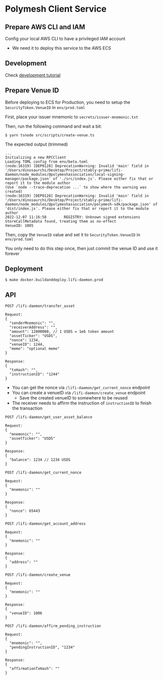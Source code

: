 # Polymesh Client Service

## Prepare AWS CLI and IAM

Config your local AWS CLI to have a privileged IAM account
- We need it to deploy this service to the AWS ECS

## Development

Check [development tutorial](./README.dev.md)

## Prepare Venue ID

Before deploying to ECS for Production, you need to setup the `SecurityToken.VenueID` in `env/prod.toml`

First, place your issuer mnemonic to `secrets/issuer-mnemonic.txt`

Then, run the following command and wait a bit:
```shell
$ yarn tsnode src/scripts/create-venue.ts
```

The expected output (trimmed)
```
...
Initializing a new RPCClient
Loading TOML config from env/beta.toml
(node:16319) [DEP0128] DeprecationWarning: Invalid 'main' field in '/Users/dinosaurchi/Desktop/Project/stably-prime/lifi-daemon/node_modules/@polymeshassociation/local-signing-manager/package.json' of './src/index.js'. Please either fix that or report it to the module author
(Use `node --trace-deprecation ...` to show where the warning was created)
(node:16319) [DEP0128] DeprecationWarning: Invalid 'main' field in '/Users/dinosaurchi/Desktop/Project/stably-prime/lifi-daemon/node_modules/@polymeshassociation/polymesh-sdk/package.json' of 'dist/index.js'. Please either fix that or report it to the module author
2022-12-07 11:16:58        REGISTRY: Unknown signed extensions StoreCallMetadata found, treating them as no-effect
VenueID: 1005
```

Then, copy the `VenueID` value and set it to `SecurityToken.VenueID` in `env/prod.toml`

You only need to do this step once, then just commit the venue ID and use it forever

## Deployment

```shell
$ make docker.buildanddeploy.lifi-daemon.prod
```

## API

```
POST /lifi-daemon/transfer_asset

Request:
{
  "senderMnemonic": "",
  "receiverAddress": "",
  "amount": 12000000, // 1 USDS = 1e6 token amount
  "assetTicker": "USDS",
  "nonce": 1234,
  "venueID": 1244,
  "memo": "optional memo"
}

Response:
{
  "txHash": "",
  "instructionID": "1244"
}
```
- You can get the nonce via `/lifi-daemon/get_current_nonce` endpoint
- You can create a venueID via `/lifi-daemon/create_venue` endpoint
  - Save the created venueID to somewhere to be reused
- The receiver needs to affirm the instruction of `instructionID` to finish the transaction

```
POST /lifi-daemon/get_user_asset_balance

Request:
{
  "mnemonic": "",
  "assetTicker": "USDS"
}

Response:
{
  "balance": 1234 // 1234 USDS
}
```

```
POST /lifi-daemon/get_current_nonce

Request:
{
  "mnemonic": ""
}

Response:
{
  "nonce": 65443
}
```

```
POST /lifi-daemon/get_account_address

Request:
{
  "mnemonic": ""
}

Response:
{
  "address": ""
}
```

```
POST /lifi-daemon/create_venue

Request:
{
  "mnemonic": ""
}

Response:
{
  "venueID": 1006
}
```

```
POST /lifi-daemon/affirm_pending_instruction

Request:
{
  "mnemonic": "",
  "pendingInstructionID", "1234"
}

Response:
{
  "affirmationTxHash": ""
}
```
